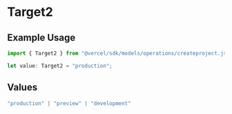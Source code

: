 # Target2

## Example Usage

```typescript
import { Target2 } from "@vercel/sdk/models/operations/createproject.js";

let value: Target2 = "production";
```

## Values

```typescript
"production" | "preview" | "development"
```